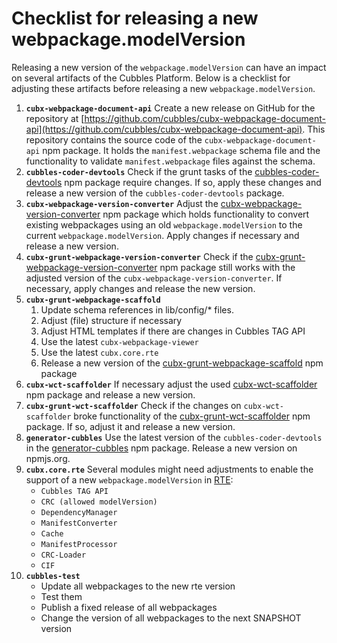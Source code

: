 
# Checklist for releasing a new webpackage.modelVersion

Releasing a new version of the `webpackage.modelVersion` can have an impact on several artifacts of the Cubbles Platform. Below is a checklist for adjusting these artifacts before releasing a new `webpackage.modelVersion`.

1. **`cubx-webpackage-document-api`**
   Create a new release on GitHub for the repository at [https://github.com/cubbles/cubx-webpackage-document-api](https://github.com/cubbles/cubx-webpackage-document-api). This repository contains the source code of the `cubx-webpackage-document-api` npm package. It holds the `manifest.webpackage` schema file and the functionality to validate `manifest.webpackage` files against the schema.
2. **`cubbles-coder-devtools`**
   Check if the grunt tasks of the [cubbles-coder-devtools](https://github.com/cubbles/cubbles-coder-devtools) npm package require changes. If so, apply these changes and release a new version of the `cubbles-coder-devtools` package.
3. **`cubx-webpackage-version-converter`**
   Adjust the [cubx-webpackage-version-converter](https://github.com/cubbles/cubx-webpackage-version-converter) npm package which holds functionality to convert existing webpackages using an old `webpackage.modelVersion` to the current `webpackage.modelVersion`. Apply changes if necessary and release a new version.
4. **`cubx-grunt-webpackage-version-converter`**
   Check if the [cubx-grunt-webpackage-version-converter](https://github.com/cubbles/cubx-grunt-webpackage-version-converter) npm package still works with the adjusted version of the `cubx-webpackage-version-converter`. If necessary, apply changes and release the new version.
5. **`cubx-grunt-webpackage-scaffold`**
    1. Update schema references in lib/config/* files.
    2. Adjust (file) structure if necessary
    3. Adjust HTML templates if there are changes in Cubbles TAG API
    4. Use the latest  `cubx-webpackage-viewer`
    5. Use the latest  `cubx.core.rte`
    6. Release a new version of the [cubx-grunt-webpackage-scaffold](https://github.com/cubbles/cubx-grunt-webpackage-scaffold) npm package
6. **`cubx-wct-scaffolder`**
   If necessary adjust the used [cubx-wct-scaffolder](https://github.com/cubbles/cubx-wct-scaffolder)  npm package and release a new version.
7. **`cubx-grunt-wct-scaffolder`**
   Check if the changes on `cubx-wct-scaffolder`  broke functionality of the [cubx-grunt-wct-scaffolder](https://github.com/cubbles/cubx-grunt-wct-scaffolder) npm package. If so, adjust it and release a new version.
8. **`generator-cubbles`**
   Use the latest version of the `cubbles-coder-devtools` in the [generator-cubbles](https://github.com/cubbles/generator-cubbles) npm package. Release a new version on npmjs.org.
9. **`cubx.core.rte`**
    Several modules might need adjustments to enable the support of a new `webpackage.modelVersion` in [RTE](https://github.com/cubbles/cubx.core.rte):
    - `Cubbles TAG API`
    - `CRC (allowed modelVersion)`
    - `DependencyManager`
    - `ManifestConverter`
    - `Cache`
    - `ManifestProcessor`
    - `CRC-Loader`
    - `CIF`
10. **`cubbles-test`**
    - Update all webpackages to the new rte version
    - Test them
    - Publish a fixed release of all webpackages
    - Change the version of all webpackages to the next SNAPSHOT version